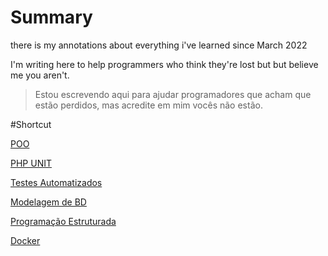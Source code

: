 # Summary

there is my annotations about everything i've learned since March 2022

I'm writing here to help programmers who think they're lost but but believe me you aren't.
> Estou escrevendo aqui para ajudar programadores que acham que estão perdidos, mas acredite em mim vocês não estão.



#Shortcut

[POO](https://github.com/raquelalves27/summary/blob/main/POO.md)

[PHP UNIT](https://github.com/raquelalves27/summary/blob/main/PHP%20UNIT%208525a.md)

[Testes Automatizados ](https://github.com/raquelalves27/summary/blob/main/Testes_Automatizados.md)

[Modelagem de BD](https://github.com/raquelalves27/summary/blob/main/Modelagem%20%208464a.md)

[Programação Estruturada](https://github.com/raquelalves27/summary/blob/main/Testes%20Aut%20ae908.md)

[Docker](https://github.com/raquelalves27/summary/blob/main/docker.md)
